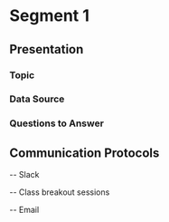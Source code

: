# Segment 1

## Presentation

### Topic


### Data Source


### Questions to Answer


## Communication Protocols

-- Slack

-- Class breakout sessions

-- Email